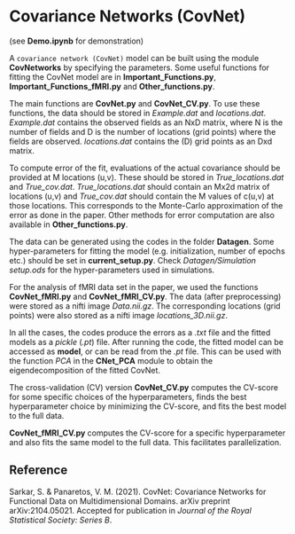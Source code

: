 # Covariance Networks (CovNet) 
(see **Demo.ipynb** for demonstration)

A `covariance network (CovNet)` model can be built using the module **CovNetworks** by specifying the parameters. Some useful functions for fitting the CovNet model are in **Important_Functions.py**, **Important_Functions_fMRI.py** and **Other_functions.py**.

The main functions are **CovNet.py** and **CovNet_CV.py**. To use these functions, the data should be stored in _Example.dat_ and _locations.dat_. _Example.dat_ contains the observed fields as an NxD matrix, where N is the number of fields and D is the number of locations (grid points) where the fields are observed. _locations.dat_ contains the (D) grid points as an Dxd matrix.

To compute error of the fit, evaluations of the actual covariance should be provided at M locations (u,v). These should be stored in _True_locations.dat_ and _True_cov.dat_. _True_locations.dat_ should contain an Mx2d matrix of locations (u,v) and _True_cov.dat_ should contain the M values of c(u,v) at those locations. This corresponds to the Monte-Carlo approximation of the error as done in the paper. Other methods for error computation are also available in **Other_functions.py**.

The data can be generated using the codes in the folder **Datagen**. Some hyper-parameters for fitting the model (e.g. initialization, number of epochs etc.) should be set in **current_setup.py**. Check _Datagen/Simulation setup.ods_ for the hyper-parameters used in simulations.

For the analysis of fMRI data set in the paper, we used the functions **CovNet_fMRI.py** and **CovNet_fMRI_CV.py**. The data (after preprocessing) were stored as a nifti image _Data.nii.gz_. The corresponding locations (grid points) were also stored as a nifti image _locations_3D.nii.gz_.

In all the cases, the codes produce the errors as a _.txt_ file and the fitted models as a _pickle_ (_.pt_) file. After running the code, the fitted model can be accessed as **model**, or can be read from the _.pt_ file. This can be used with the function _PCA_ in the **CNet_PCA** module to obtain the eigendecomposition of the fitted CovNet.

The cross-validation (CV) version **CovNet_CV.py** computes the CV-score for some specific choices of the hyperparameters, finds the best hyperparameter choice by minimizing the CV-score, and fits the best model to the full data.

**CovNet_fMRI_CV.py** computes the CV-score for a specific hyperparameter and also fits the same model to the full data. This facilitates parallelization.

## Reference
Sarkar, S. & Panaretos, V. M. (2021). CovNet: Covariance Networks for Functional Data on Multidimensional Domains. arXiv preprint arXiv:2104.05021. Accepted for publication in *Journal of the Royal Statistical Society: Series B*.
